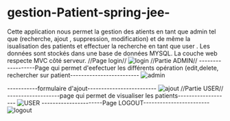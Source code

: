 # gestion-Patient-spring-jee-
Cette application nous permet la gestion des atients en tant que admin tel que (recherche, ajout , suppression, modification)
et de même la isualisation des patients et effectuer la recherche en tant que user .
Les données sont stockés dans une base de données MYSQL.
La couche web respecte MVC côté serveur.
//Page login//
![login](https://user-images.githubusercontent.com/101670086/165437638-a1795b02-449a-43bb-8029-a332c39d63aa.PNG)
                                                    //Partie ADMIN//
------------------Page qui permet d'eefectuer les différents opération (edit,delete, rechercher sur patient-------------------------
![admin](https://user-images.githubusercontent.com/101670086/165437781-30db403e-495e-4907-9e38-4d10582f9d9a.PNG)

-----------formulaire d'ajout-------------------------
![ajout](https://user-images.githubusercontent.com/101670086/165437832-af016c48-d0de-4185-8a6b-884e3044cacb.PNG)
                                                   //Partie USER//
-------------------page qui permet de visualiser les patients-------------------
![USER](https://user-images.githubusercontent.com/101670086/165437926-a8898026-e550-4190-bb63-f15febf37347.PNG)
----------------------Page LOGOUT------------------------
![logout](https://user-images.githubusercontent.com/101670086/165437961-af1e6a76-6be6-4581-a797-be808e6265fd.PNG)



